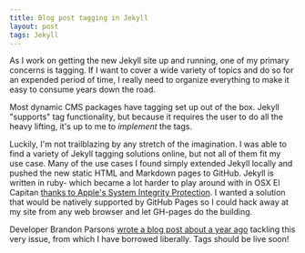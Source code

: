 ```yaml
---
title: Blog post tagging in Jekyll
layout: post
tags: Jekyll
---
```


As I work on getting the new Jekyll site up and running, one of my primary concerns is tagging.  If I want to cover a wide variety of topics and do so for an expended period of time, I really need to organize everything to make it easy to consume years down the road.

Most dynamic CMS packages have tagging set up out of the box. Jekyll "supports" tag functionality, but because it requires the user to do all the heavy lifting, it's up to me to *implement* the tags.

Luckily, I'm not trailblazing by any stretch of the imagination.  I was able to find a variety of Jekyll tagging solutions online, but not all of them fit my use case. Many of the use cases I found simply extended Jekyll locally and pushed the new static HTML and Markdown pages to GitHub. Jekyll is written in ruby- which became a lot harder to play around with in OSX El Capitan [thanks to Apple's System Integrity Protection](https://en.wikipedia.org/wiki/System_Integrity_Protection). I wanted a solution that would be natively supported by GitHub Pages so I could hack away at my site from any web browser and let GH-pages do the building.

Developer Brandon Parsons [wrote a blog post about a year ago](https://blog.brandonparsons.me/2015-using-tags-in-a-jekyll-blog-on-github-pages/) tackling this very issue, from which I have borrowed liberally. Tags should be live soon!
